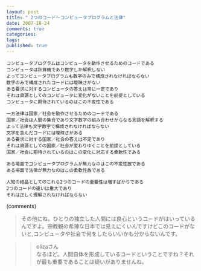 ```yaml
---
layout: post
title: " 2つのコード～コンピュータプログラムと法律"
date: 2007-10-24
comments: true
categories:
tags:
published: true
---
```



    コンピュータプログラムはコンピュータを動作させるためのコードである
    コンピュータは計算機であり数字しか解釈しない
    よってコンピュータプログラムも数字のみで構成されなければならない
    数字のみで構成されたコードには曖昧さがない
    ある要求に対するコンピュータの答えは常に一定であり
    それは資源としてのコンピュータに変化がないことを前提としている
    コンピュータに期待されているのはこの不変性である
    
    一方法律は国家／社会を動作させるためのコードである
    国家／社会は人間の集合であり文字数字の組み合わせからなる言語を解釈する
    よって法律も文字数字で構成されなければならない
    文字を含んだコードには曖昧さがある
    ある要求に対する国家／社会の答えは不定であり
    それは資源としての国家／社会が変わりゆくことを前提としている
    国家／社会に期待されているのはこの変化に対応する柔軟性である
    
    ある場面でコンピュータプログラムが無力なのはこの不変性故である
    ある場面で法律が無力なのはこの柔軟性故である
    
    人知の結晶としてのこれら2つのコードの重要性は増すばかりである
    2つのコードの違いは重大であり
    それは正しく理解されなければならない

(comments)
> その他にね。ひとりの独立した人間には良心というコ－ドがはいっているんですよ。宗教観の希薄な日本では見えにくいんですけどこのコ－ドがないと,コンピュ－タや社会で何をしたらいいかも分からないんです。

> >olizaさん<br>なるほど。人間自体を形成しているコードということですね？それが最も重要であることは疑いがありませんね。

